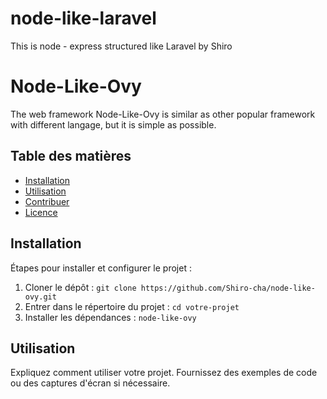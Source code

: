 # node-like-laravel
This is node - express structured like Laravel by Shiro


# Node-Like-Ovy

The web framework Node-Like-Ovy is similar as other popular framework with different langage, but it is simple as possible.

## Table des matières

- [Installation](#installation)
- [Utilisation](#utilisation)
- [Contribuer](#contribuer)
- [Licence](#licence)

## Installation

Étapes pour installer et configurer le projet :

1. Cloner le dépôt : `git clone https://github.com/Shiro-cha/node-like-ovy.git`
2. Entrer dans le répertoire du projet : `cd votre-projet`
3. Installer les dépendances : `node-like-ovy`

## Utilisation

Expliquez comment utiliser votre projet. Fournissez des exemples de code ou des captures d'écran si nécessaire.


